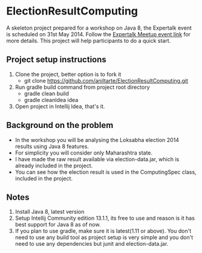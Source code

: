 ElectionResultComputing
=======================

A skeleton project prepared for a workshop on Java 8, the Expertalk event is scheduled on 31st May 2014.
Follow the [Expertalk Meetup event link](http://www.meetup.com/expertalks/events/179983882/ "Java 8") for more details.
This project will help participants to do a quick start.

Project setup instructions
---------------------------
1. Clone the project, better option is to fork it
    * git clone https://github.com/aniltarte/ElectionResultComputing.git
2. Run gradle build command from project root directory
    * gradle clean build
    * gradle cleanIdea idea
3. Open project in Intellij Idea, that's it.

Background on the problem
-----------------------------
* In the workshop you will be analysing the Loksabha election 2014 results using Java 8 features.
* For simplicity you will consider only Maharashtra state.
* I have made the raw result available via election-data.jar, which is already included in the project.
* You can see how the election result is used in the ComputingSpec class, included in the project.

Notes
------------
1. Install Java 8, latest version
2. Setup  Intellij Community edition 13.1.1, its free to use and reason is it has best support for Java 8 as of now.
3. If you plan to use gradle, make sure it is latest(1.11 or above). You don't need to use any build tool as project setup is very simple and you don't need to use any dependencies but junit and election-data.jar.